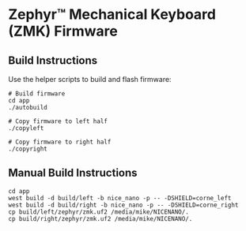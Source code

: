 # Zephyr™ Mechanical Keyboard (ZMK) Firmware

## Build Instructions

Use the helper scripts to build and flash firmware:

```
# Build firmware
cd app
./autobuild

# Copy firmware to left half
./copyleft

# Copy firmware to right half
./copyright
```

## Manual Build Instructions

```
cd app
west build -d build/left -b nice_nano -p -- -DSHIELD=corne_left
west build -d build/right -b nice_nano -p -- -DSHIELD=corne_right
cp build/left/zephyr/zmk.uf2 /media/mike/NICENANO/.
cp build/right/zephyr/zmk.uf2 /media/mike/NICENANO/.
```
